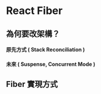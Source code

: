
# React Fiber

## 為何要改架構？
#### 原先方式 ( Stack Reconciliation )
#### 未來 ( Suspense, Concurrent Mode )

## Fiber 實現方式
  
<!--stackedit_data:
eyJoaXN0b3J5IjpbODY1MzMzMTk1XX0=
-->